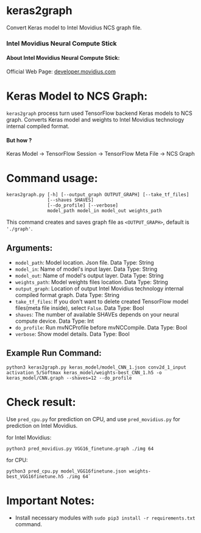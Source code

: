 # keras2graph
Convert Keras model to Intel Movidius NCS graph file.

### Intel Movidius Neural Compute Stick
#### About Intel Movidius Neural Compute Stick:
Official Web Page: [developer.movidius.com](https://developer.movidius.com)

# Keras Model to NCS Graph:
`keras2graph` process turn used TensorFlow backend Keras models to NCS graph.
Converts Keras model and weights to Intel Movidius technology internal compiled format.

#### But how ?
Keras Model -> TensorFlow Session -> TensorFlow Meta File -> NCS Graph

# Command usage:
    keras2graph.py [-h] [--output_graph OUTPUT_GRAPH] [--take_tf_files]  
                   [--shaves SHAVES]  
                   [--do_profile] [--verbose]  
                   model_path model_in model_out weights_path  

This command creates and saves graph file as `<OUTPUT_GRAPH>`, default is ``'./graph'``.

## Arguments:
- `model_path`: Model location. Json file. Data Type: String
- `model_in`: Name of model's input layer. Data Type: String
- `model_out`: Name of model's output layer. Data Type: String
- `weights_path`: Model weights files location. Data Type: String
- `output_graph`: Location of output Intel Movidius technology internal compiled format graph. Data Type: String
- `take_tf_files`: If you don't want to delete created TensorFlow model files(meta file inside), select `False`. Data Type: Bool
- `shaves`: The number of available SHAVEs depends on your neural compute device. Data Type: Int
- `do_profile`: Run mvNCProfile before mvNCCompile. Data Type: Bool
- `verbose`: Show model details. Data Type: Bool

## Example Run Command:
    python3 keras2graph.py keras_model/model_CNN_1.json conv2d_1_input activation_5/Softmax keras_model/weights-best_CNN_1.h5 -o keras_model/CNN.graph --shaves=12 --do_profile

# Check result:
Use `pred_cpu.py` for prediction on CPU, and use `pred_movidius.py` for prediction on Intel Movidius.

for Intel Movidius:

    python3 pred_movidius.py VGG16_finetune.graph ./img 64


for CPU:

    python3 pred_cpu.py model_VGG16finetune.json weights-best_VGG16finetune.h5 ./img 64`


# Important Notes:
- Install necessary modules with `sudo pip3 install -r requirements.txt` command.
